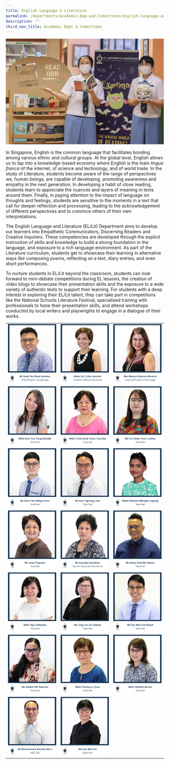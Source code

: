 ```yaml
---
title: English Language & Literature
permalink: /departments/Academic-Dep-and-Committees/english-language-and-literature/
description: ""
third_nav_title: Academic Dept & Committees
---
```


![](/images/Departments/Academic%20Dep%20&%20Comittee/ENGLISH%20LANGUAGE%20&%20LITERATURE/IMG_0583-1024x683.jpg)

In Singapore, English is the common language that facilitates bonding among various ethnic and cultural groups. At the global level, English allows us to tap into a knowledge-based economy where English is the main _lingua franca_ of the internet, of science and technology, and of world trade. In the study of Literature, students become aware of the range of perspectives we, human beings, are capable of developing, promoting awareness and empathy in the next generation. In developing a habit of close reading, students learn to appreciate the nuances and layers of meaning in texts around them. Finally, in paying attention to the impact of language on thoughts and feelings, students are sensitive to the moments in a text that call for deeper reflection and processing, leading to the acknowledgement of different perspectives and to convince others of their own interpretations.

The English Language and Literature (EL/Lit) Department aims to develop our learners into Empathetic Communicators, Discerning Readers and Creative Inquirers. These competencies are developed through the explicit instruction of skills and knowledge to build a strong foundation in the language, and exposure to a rich language environment. As part of the Literature curriculum, students get to showcase their learning in alternative ways like composing poems, reflecting on a text, diary entries, and even short performances.

To nurture students in EL/Lit beyond the classroom, students can look forward to mini-debate competitions during EL lessons, the creation of video blogs to showcase their presentation skills and the exposure to a wide variety of authentic texts to support their learning. For students with a deep interest in exploring their EL/Lit talent, they can take part in competitions like the National Schools Literature Festival, specialised training with professionals to hone their presentation skills, and attend workshops conducted by local writers and playwrights to engage in a dialogue of their works.

|   |   |   |
|---|---|---|
| ![](/images/Departments/Academic%20Dep%20&%20Comittee/ENGLISH%20LANGUAGE%20&%20LITERATURE/1_Mr-Seah-Hui-Shan-Andrew.jpg)  | ![](/images/Departments/Academic%20Dep%20&%20Comittee/ENGLISH%20LANGUAGE%20&%20LITERATURE/2_MDM-DE-COTTA-JANNINE.jpg)  |![](/images/Departments/Academic%20Dep%20&%20Comittee/ENGLISH%20LANGUAGE%20&%20LITERATURE/3_MRS-MENON-SHARMA-MONICA.jpg)  |
|  ![](/images/Departments/Academic%20Dep%20&%20Comittee/ENGLISH%20LANGUAGE%20&%20LITERATURE/4_MDM-NATALIE-BOK-YAN-PENG-1.jpg)  |  ![](/images/Departments/Academic%20Dep%20&%20Comittee/ENGLISH%20LANGUAGE%20&%20LITERATURE/5_MDM-CECELIA-CHIA-SEOK-CHOO.jpg) | ![](/images/Departments/Academic%20Dep%20&%20Comittee/ENGLISH%20LANGUAGE%20&%20LITERATURE/7_MS-FOO-KHIM-YOUN-JUSTINA.jpg)  |
|![](/images/Departments/Academic%20Dep%20&%20Comittee/ENGLISH%20LANGUAGE%20&%20LITERATURE/8_MR-GHUI-YEW-MING-AMOS.jpg)   |![](/images/Departments/Academic%20Dep%20&%20Comittee/ENGLISH%20LANGUAGE%20&%20LITERATURE/9_MR-HAN-YIGUANG-JOEL.jpg)   |  ![](/images/Departments/Academic%20Dep%20&%20Comittee/ENGLISH%20LANGUAGE%20&%20LITERATURE/Mdm-Premani-Minashi-Logaraj-EL-Dept-Teacher.jpg) |
|  ![](/images/Departments/Academic%20Dep%20&%20Comittee/ENGLISH%20LANGUAGE%20&%20LITERATURE/11_MS-JEAN-PUSPALM.jpg) |![](/images/Departments/Academic%20Dep%20&%20Comittee/ENGLISH%20LANGUAGE%20&%20LITERATURE/12_MS-KAMALA-KAUSIKAN.jpg)   | ![](/images/Departments/Academic%20Dep%20&%20Comittee/ENGLISH%20LANGUAGE%20&%20LITERATURE/13_MR-MOHD-SAID.jpg)  |
|  ![](/images/Departments/Academic%20Dep%20&%20Comittee/ENGLISH%20LANGUAGE%20&%20LITERATURE/15_MDM-CATHERINE-NG.jpg) | ![](/images/Departments/Academic%20Dep%20&%20Comittee/ENGLISH%20LANGUAGE%20&%20LITERATURE/17_MS-ONG-HUI-LIN-VALERIE.jpg)  | ![](/images/Departments/Academic%20Dep%20&%20Comittee/ENGLISH%20LANGUAGE%20&%20LITERATURE/19_MR-ERNEST-TAN.jpg)  |
| ![](/images/Departments/Academic%20Dep%20&%20Comittee/ENGLISH%20LANGUAGE%20&%20LITERATURE/20_MS-ZAIDAH-BTE-RAHMAT.jpg)  | ![](/images/Departments/Academic%20Dep%20&%20Comittee/ENGLISH%20LANGUAGE%20&%20LITERATURE/6_MRS-FLORENCE-CHIA.jpg)  | ![](/images/Departments/Academic%20Dep%20&%20Comittee/ENGLISH%20LANGUAGE%20&%20LITERATURE/14_MS-NADIAH-BROWN.jpg)  |
|  ![](/images/Departments/Academic%20Dep%20&%20Comittee/ENGLISH%20LANGUAGE%20&%20LITERATURE/21_MR-MOHAMMED-RAMLEE.jpg) |  ![](/images/Departments/Academic%20Dep%20&%20Comittee/ENGLISH%20LANGUAGE%20&%20LITERATURE/22_MS-KOK-MEI-HUI-1.jpg) |   |